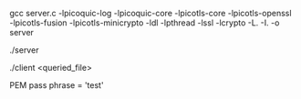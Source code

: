 gcc server.c -lpicoquic-log -lpicoquic-core -lpicotls-core -lpicotls-openssl -lpicotls-fusion -lpicotls-minicrypto -ldl -lpthread -lssl -lcrypto -L. -I. -o server


./server <port>

./client <port> <folder> <queried_file>

PEM pass phrase = 'test'